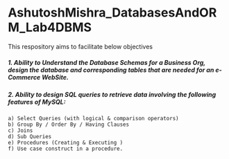 # AshutoshMishra_DatabasesAndORM_Lab4DBMS

This respository aims to facilitate below objectives

##### 1. Ability to Understand the Database Schemas for a Business Org, design the database and corresponding tables that are needed for an e-Commerce WebSite.
##### 2. Ability to design SQL queries to retrieve data involving the following features of MySQL:

```
a) Select Queries (with logical & comparison operators)
b) Group By / Order By / Having Clauses
c) Joins
d) Sub Queries
e) Procedures (Creating & Executing )
f) Use case construct in a procedure.
```

